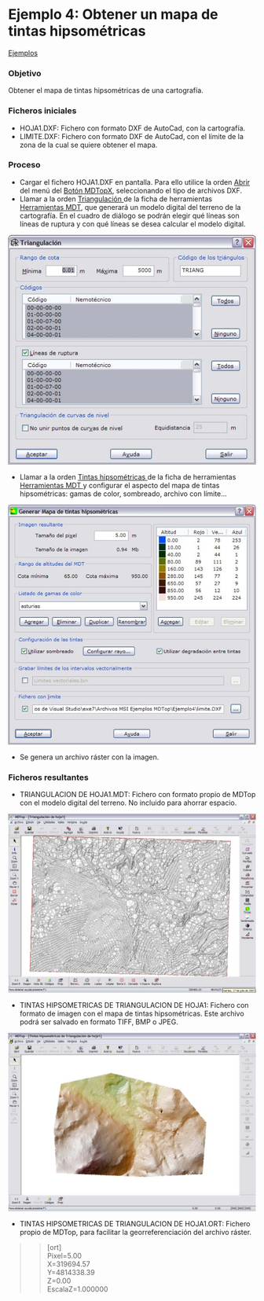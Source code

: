 # Ejemplo 4: Obtener un mapa de tintas hipsométricas

[Ejemplos](./)

### Objetivo

Obtener el mapa de tintas hipsométricas de una cartografía.

### Ficheros iniciales

* HOJA1.DXF: Fichero con formato DXF de AutoCad, con la cartografía.
* LIMITE.DXF: Fichero con formato DXF de AutoCad, con el límite de la zona de la cual se quiere obtener el mapa.

### Proceso

* Cargar el fichero HOJA1.DXF en pantalla. Para ello utilice la orden [Abrir ](../operaciones-con-archivos/abrir-archivo.md)del menú del [Botón MDTopX](../introduccion/boton-de-mdtopx.md), seleccionando el tipo de archivos DXF.
* Llamar a la orden [Triangulación ](../como.../como-triangulacion.md)de la ficha de herramientas [Herramientas MDT](../fichas-de-herramientas/ficha-de-herramientas-mdt/), que generará un modelo digital del terreno de la cartografía. En el cuadro de diálogo se podrán elegir qué líneas son líneas de ruptura y con qué líneas se desea calcular el modelo digital.

![](<../../.gitbook/assets/Pantalla1 Ejemplo4.jpg>)

* Llamar a la orden [Tintas hipsométricas ](../como.../como-mapa-de-tintas-hipsometricas.md)de la ficha de herramientas [Herramientas MDT ](../fichas-de-herramientas/ficha-de-herramientas-mdt/)y configurar el aspecto del mapa de tintas hipsométricas: gamas de color, sombreado, archivo con límite...

![](<../../.gitbook/assets/Pantalla2 Ejemplo4.jpg>)

* Se genera un archivo ráster con la imagen.

### Ficheros resultantes

* TRIANGULACION DE HOJA1.MDT: Fichero con formato propio de MDTop con el modelo digital del terreno. No incluido para ahorrar espacio.

![](<../../.gitbook/assets/Pantalla4 Ejemplo4.jpg>)

* TINTAS HIPSOMETRICAS DE TRIANGULACION DE HOJA1: Fichero con formato de imagen con el mapa de tintas hipsométricas. Este archivo podrá ser salvado en formato TIFF, BMP o JPEG.

![](<../../.gitbook/assets/Pantalla3 Ejemplo4.jpg>)

* TINTAS HIPSOMETRICAS DE TRIANGULACION DE HOJA1.ORT: Fichero propio de MDTop, para facilitar la georreferenciación del archivo ráster.

> > \[ort]\
> > Pixel=5.00\
> > X=319694.57\
> > Y=4814338.39\
> > Z=0.00\
> > EscalaZ=1.000000
